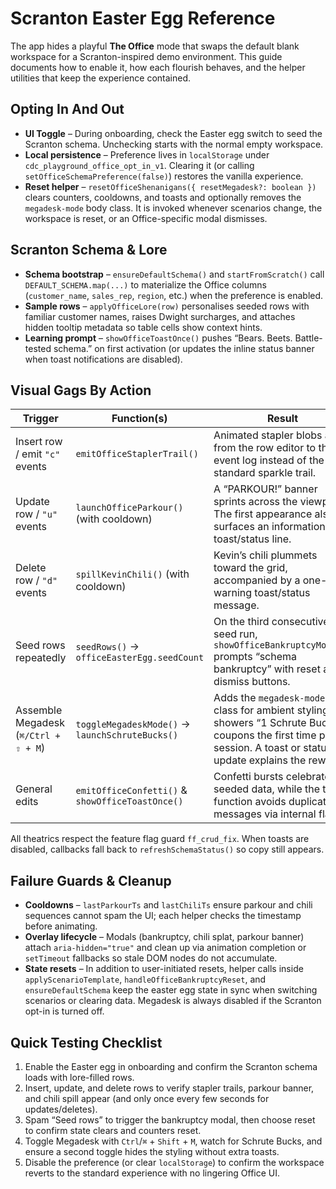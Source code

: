 # Scranton Easter Egg Reference

The app hides a playful **The Office** mode that swaps the default blank workspace for a Scranton-inspired demo environment. This guide documents how to enable it, how each flourish behaves, and the helper utilities that keep the experience contained.

## Opting In And Out
- **UI Toggle** – During onboarding, check the Easter egg switch to seed the Scranton schema. Unchecking starts with the normal empty workspace.
- **Local persistence** – Preference lives in `localStorage` under `cdc_playground_office_opt_in_v1`. Clearing it (or calling `setOfficeSchemaPreference(false)`) restores the vanilla experience.
- **Reset helper** – `resetOfficeShenanigans({ resetMegadesk?: boolean })` clears counters, cooldowns, and toasts and optionally removes the `megadesk-mode` body class. It is invoked whenever scenarios change, the workspace is reset, or an Office-specific modal dismisses.

## Scranton Schema & Lore
- **Schema bootstrap** – `ensureDefaultSchema()` and `startFromScratch()` call `DEFAULT_SCHEMA.map(...)` to materialize the Office columns (`customer_name`, `sales_rep`, `region`, etc.) when the preference is enabled.
- **Sample rows** – `applyOfficeLore(row)` personalises seeded rows with familiar customer names, raises Dwight surcharges, and attaches hidden tooltip metadata so table cells show context hints.
- **Learning prompt** – `showOfficeToastOnce()` pushes “Bears. Beets. Battle-tested schema.” on first activation (or updates the inline status banner when toast notifications are disabled).

## Visual Gags By Action

| Trigger | Function(s) | Result |
| --- | --- | --- |
| Insert row / emit `"c"` events | `emitOfficeStaplerTrail()` | Animated stapler blobs arc from the row editor to the event log instead of the standard sparkle trail. |
| Update row / `"u"` events | `launchOfficeParkour()` (with cooldown) | A “PARKOUR!” banner sprints across the viewport. The first appearance also surfaces an informational toast/status line. |
| Delete row / `"d"` events | `spillKevinChili()` (with cooldown) | Kevin’s chili plummets toward the grid, accompanied by a one-time warning toast/status message. |
| Seed rows repeatedly | `seedRows()` → `officeEasterEgg.seedCount` | On the third consecutive seed run, `showOfficeBankruptcyModal()` prompts “schema bankruptcy” with reset and dismiss buttons. |
| Assemble Megadesk (`⌘/Ctrl + ⇧ + M`) | `toggleMegadeskMode()` → `launchSchruteBucks()` | Adds the `megadesk-mode` class for ambient styling and showers “1 Schrute Buck” coupons the first time per session. A toast or status update explains the reward. |
| General edits | `emitOfficeConfetti()` & `showOfficeToastOnce()` | Confetti bursts celebrate seeded data, while the toast function avoids duplicate messages via internal flags. |

All theatrics respect the feature flag guard `ff_crud_fix`. When toasts are disabled, callbacks fall back to `refreshSchemaStatus()` so copy still appears.

## Failure Guards & Cleanup
- **Cooldowns** – `lastParkourTs` and `lastChiliTs` ensure parkour and chili sequences cannot spam the UI; each helper checks the timestamp before animating.
- **Overlay lifecycle** – Modals (bankruptcy, chili splat, parkour banner) attach `aria-hidden="true"` and clean up via animation completion or `setTimeout` fallbacks so stale DOM nodes do not accumulate.
- **State resets** – In addition to user-initiated resets, helper calls inside `applyScenarioTemplate`, `handleOfficeBankruptcyReset`, and `ensureDefaultSchema` keep the easter egg state in sync when switching scenarios or clearing data. Megadesk is always disabled if the Scranton opt-in is turned off.

## Quick Testing Checklist
1. Enable the Easter egg in onboarding and confirm the Scranton schema loads with lore-filled rows.
2. Insert, update, and delete rows to verify stapler trails, parkour banner, and chili spill appear (and only once every few seconds for updates/deletes).
3. Spam “Seed rows” to trigger the bankruptcy modal, then choose reset to confirm state clears and counters reset.
4. Toggle Megadesk with `Ctrl`/`⌘` + `Shift` + `M`, watch for Schrute Bucks, and ensure a second toggle hides the styling without extra toasts.
5. Disable the preference (or clear `localStorage`) to confirm the workspace reverts to the standard experience with no lingering Office UI.
